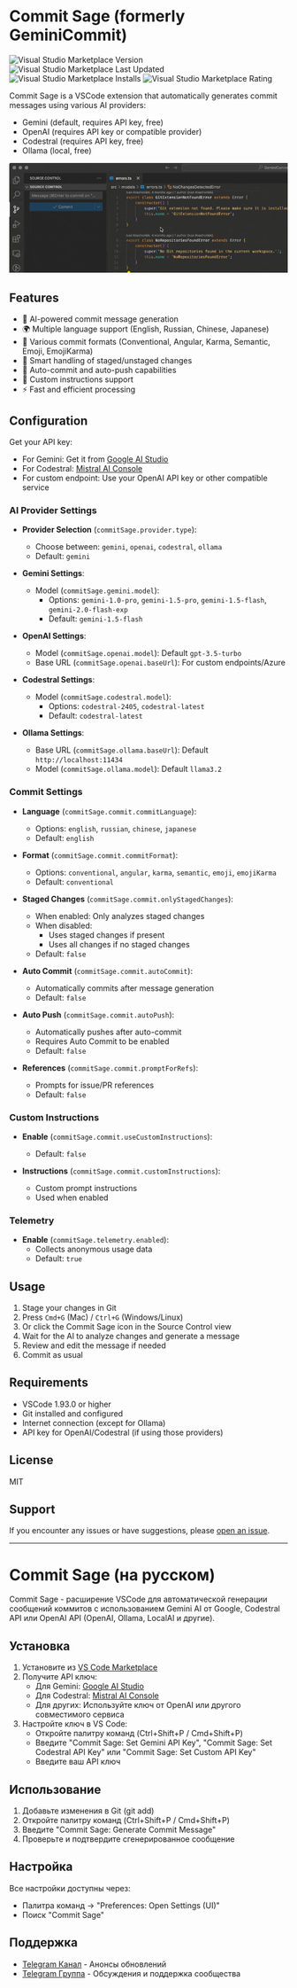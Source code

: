 # Commit Sage (formerly GeminiCommit)

<img alt="Visual Studio Marketplace Version" src="https://img.shields.io/visual-studio-marketplace/v/VizzleTF.geminicommit"> <img alt="Visual Studio Marketplace Last Updated" src="https://img.shields.io/visual-studio-marketplace/last-updated/VizzleTF.geminicommit"> <img alt="Visual Studio Marketplace Installs" src="https://img.shields.io/visual-studio-marketplace/i/VizzleTF.geminicommit"> <img alt="Visual Studio Marketplace Rating" src="https://img.shields.io/visual-studio-marketplace/stars/VizzleTF.geminicommit">

Commit Sage is a VSCode extension that automatically generates commit messages using various AI providers:
- Gemini (default, requires API key, free)
- OpenAI (requires API key or compatible provider)
- Codestral (requires API key, free)
- Ollama (local, free)

![Commit Sage in action](example.gif)


## Features

- 🤖 AI-powered commit message generation
- 🌍 Multiple language support (English, Russian, Chinese, Japanese)
- 📝 Various commit formats (Conventional, Angular, Karma, Semantic, Emoji, EmojiKarma)
- 🔄 Smart handling of staged/unstaged changes
- 🚀 Auto-commit and auto-push capabilities
- 🎯 Custom instructions support
- ⚡ Fast and efficient processing

## Configuration

Get your API key:
   - For Gemini: Get it from [Google AI Studio](https://makersuite.google.com/app/apikey)
   - For Codestral: [Mistral AI Console](https://console.mistral.ai/codestral)
   - For custom endpoint: Use your OpenAI API key or other compatible service

### AI Provider Settings

- **Provider Selection** (`commitSage.provider.type`):
  - Choose between: `gemini`, `openai`, `codestral`, `ollama`
  - Default: `gemini`

- **Gemini Settings**:
  - Model (`commitSage.gemini.model`): 
    - Options: `gemini-1.0-pro`, `gemini-1.5-pro`, `gemini-1.5-flash`, `gemini-2.0-flash-exp`
    - Default: `gemini-1.5-flash`

- **OpenAI Settings**:
  - Model (`commitSage.openai.model`): Default `gpt-3.5-turbo`
  - Base URL (`commitSage.openai.baseUrl`): For custom endpoints/Azure

- **Codestral Settings**:
  - Model (`commitSage.codestral.model`):
    - Options: `codestral-2405`, `codestral-latest`
    - Default: `codestral-latest`

- **Ollama Settings**:
  - Base URL (`commitSage.ollama.baseUrl`): Default `http://localhost:11434`
  - Model (`commitSage.ollama.model`): Default `llama3.2`

### Commit Settings

- **Language** (`commitSage.commit.commitLanguage`):
  - Options: `english`, `russian`, `chinese`, `japanese`
  - Default: `english`

- **Format** (`commitSage.commit.commitFormat`):
  - Options: `conventional`, `angular`, `karma`, `semantic`, `emoji`, `emojiKarma`
  - Default: `conventional`

- **Staged Changes** (`commitSage.commit.onlyStagedChanges`):
  - When enabled: Only analyzes staged changes
  - When disabled: 
    - Uses staged changes if present
    - Uses all changes if no staged changes
  - Default: `false`

- **Auto Commit** (`commitSage.commit.autoCommit`):
  - Automatically commits after message generation
  - Default: `false`

- **Auto Push** (`commitSage.commit.autoPush`):
  - Automatically pushes after auto-commit
  - Requires Auto Commit to be enabled
  - Default: `false`

- **References** (`commitSage.commit.promptForRefs`):
  - Prompts for issue/PR references
  - Default: `false`

### Custom Instructions

- **Enable** (`commitSage.commit.useCustomInstructions`):
  - Default: `false`

- **Instructions** (`commitSage.commit.customInstructions`):
  - Custom prompt instructions
  - Used when enabled

### Telemetry

- **Enable** (`commitSage.telemetry.enabled`):
  - Collects anonymous usage data
  - Default: `true`

## Usage

1. Stage your changes in Git
2. Press `Cmd+G` (Mac) / `Ctrl+G` (Windows/Linux)
3. Or click the Commit Sage icon in the Source Control view
4. Wait for the AI to analyze changes and generate a message
5. Review and edit the message if needed
6. Commit as usual

## Requirements

- VSCode 1.93.0 or higher
- Git installed and configured
- Internet connection (except for Ollama)
- API key for OpenAI/Codestral (if using those providers)

## License

MIT

## Support

If you encounter any issues or have suggestions, please [open an issue](https://github.com/VizzleTF/CommitSage/issues).

---

# Commit Sage (на русском)

Commit Sage - расширение VSCode для автоматической генерации сообщений коммитов с использованием Gemini AI от Google, Codestral API или OpenAI API (OpenAI, Ollama, LocalAI и другие).

## Установка

1. Установите из [VS Code Marketplace](https://marketplace.visualstudio.com/items?itemName=VizzleTF.commitsage)
2. Получите API ключ:
   - Для Gemini: [Google AI Studio](https://makersuite.google.com/app/apikey)
   - Для Codestral: [Mistral AI Console](https://console.mistral.ai/codestral)
   - Для других: Используйте ключ от OpenAI или другого совместимого сервиса
3. Настройте ключ в VS Code:
   - Откройте палитру команд (Ctrl+Shift+P / Cmd+Shift+P)
   - Введите "Commit Sage: Set Gemini API Key", "Commit Sage: Set Codestral API Key" или "Commit Sage: Set Custom API Key"
   - Введите ваш API ключ

## Использование

1. Добавьте изменения в Git (git add)
2. Откройте палитру команд (Ctrl+Shift+P / Cmd+Shift+P)
3. Введите "Commit Sage: Generate Commit Message"
4. Проверьте и подтвердите сгенерированное сообщение

## Настройка

Все настройки доступны через:
- Палитра команд → "Preferences: Open Settings (UI)"
- Поиск "Commit Sage"

## Поддержка

- [Telegram Канал](https://t.me/geminicommit) - Анонсы обновлений
- [Telegram Группа](https://t.me/gemini_commit) - Обсуждения и поддержка сообщества